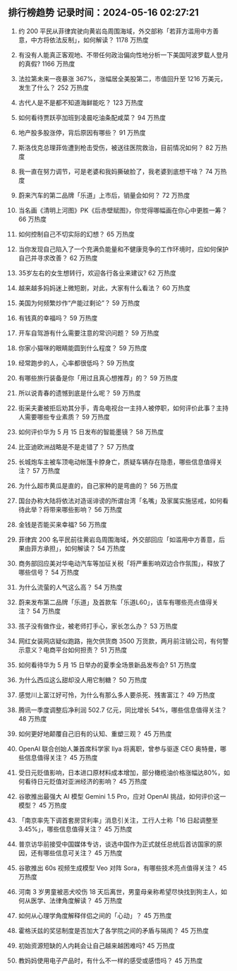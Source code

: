 
## 排行榜趋势 记录时间：2024-05-16 02:27:21
  
  1. 约 200 平民从菲律宾驶向黄岩岛周围海域，外交部称「若菲方滥用中方善意，中方将依法反制」，如何解读？ 1178 万热度
    
  2. 有没有人能真正客观地、不带任何政治偏向性地分析一下美国阿波罗载人登月的真假? 1166 万热度
    
  3. 法拉第未来一夜暴涨 367%，涨幅居全美股第二，市值回升至 1216 万美元，发生了什么？ 252 万热度
    
  4. 古代人是不是都不知道海鲜能吃？ 123 万热度
    
  5. 如何看待贾跃亭加班到凌晨吃油条配咸菜？ 94 万热度
    
  6. 地产股多股涨停，背后原因有哪些？ 91 万热度
    
  7. 斯洛伐克总理菲佐遭到枪击受伤，被送往医院救治，目前情况如何？ 82 万热度
    
  8. 我一直在努力调节，可是老婆和我妈撕破脸了，我老婆到底想干啥？ 74 万热度
    
  9. 蔚来汽车的第二品牌「乐道」上市后，销量会如何？ 72 万热度
    
  10. 当名画《清明上河图》PK《后赤壁赋图》，你觉得哪幅画在你心中更胜一筹？ 66 万热度
    
  11. 如何控制自己不切实际的幻想？ 65 万热度
    
  12. 当你发现自己陷入了一个充满负能量和不健康竞争的工作环境时，应如何保护自己并寻求改善？ 62 万热度
    
  13. 35岁左右的女生想转行，欢迎各行各业来建议? 62 万热度
    
  14. 越来越多妈妈迷上微短剧，对此，大家有什么看法？ 60 万热度
    
  15. 美国为何频繁炒作“产能过剩论”？ 59 万热度
    
  16. 有钱真的幸福吗？ 59 万热度
    
  17. 开车自驾游有什么需要注意的常识问题？ 59 万热度
    
  18. 你家小猫咪的眼睛能圆到什么程度？ 59 万热度
    
  19. 经常跑步的人，心率都很低吗？ 59 万热度
    
  20. 有哪些旅行装备是你「用过且真心想推荐」的？ 59 万热度
    
  21. 所以说青春的遗憾到底是什么呢？ 59 万热度
    
  22. 街采夫妻被拒后劝其分手，青岛电视台一主持人被停职，如何评价此事？主持人需要哪些专业素质？ 59 万热度
    
  23. 如何评价华为 5 月 15 日发布的智能墨镜？ 58 万热度
    
  24. 比亚迪欧洲战略是不是走错了？ 57 万热度
    
  25. 长城炮车主被车顶电动帐篷卡脖身亡，质疑车辆存在隐患，哪些信息值得关注？ 57 万热度
    
  26. 为什么超市黄瓜是直的，自己家种的是弯曲的？ 56 万热度
    
  27. 国台办称大陆将依法对造谣诽谤的所谓台湾「名嘴」及家属实施惩戒，如何看待此举？将带来哪些影响？ 56 万热度
    
  28. 金钱是否能买来幸福? 56 万热度
    
  29. 菲律宾 200 名平民前往黄岩岛周围海域，外交部回应「如滥用中方善意，后果由菲方承担」，如何解读？ 54 万热度
    
  30. 商务部回应美对华电动汽车等加征关税「将严重影响双边合作氛围」，释放了哪些信号？ 54 万热度
    
  31. 为什么流萤的人气这么高？ 54 万热度
    
  32. 蔚来发布第二品牌「乐道」及首款车「乐道L60」，该车有哪些亮点值得关注？ 54 万热度
    
  33. 孩子没有做作业，被老师打手心，家长怎么办？ 53 万热度
    
  34. 网红女装网店疑似跑路，拖欠供货商 3500 万货款，两月前注销公司，有何警示意义？电商平台如何担责？ 51 万热度
    
  35. 如何看待华为 5 月 15 日举办的夏季全场景新品发布会? 51 万热度
    
  36. 为什么西瓜这么甜却没人用它制糖？ 50 万热度
    
  37. 感觉川上富江好可怜，为什么有那么多人要杀死、残害富江？ 49 万热度
    
  38. 腾讯一季度调整后净利润 502.7 亿元，同比增长 54%，哪些信息值得关注？ 48 万热度
    
  39. 如何更好地颠覆自己旧有的认知、重塑三观？ 45 万热度
    
  40. OpenAI 联合创始人兼首席科学家 Ilya 将离职，曾参与驱逐 CEO 奥特曼，哪些信息值得关注？ 45 万热度
    
  41. 受日元贬值影响，日本进口原材料成本增加，部分橄榄油价格涨幅达80%，如何看待日元贬值对亚洲经济的影响？ 45 万热度
    
  42. 谷歌推出最强大 AI 模型 Gemini 1.5 Pro，应对 OpenAI 挑战，如何评价这一模型？ 45 万热度
    
  43. 「南京率先下调首套房贷利率」消息引关注，工行人士称「16 日起调整至 3.45%」，哪些信息值得关注？ 45 万热度
    
  44. 普京访华前接受中国媒体专访，谈选中国作为正式就任总统后首访国家的原因，还有哪些信息可关注？ 45 万热度
    
  45. 谷歌推出 60s 视频生成模型 Veo 对阵 Sora，有哪些技术亮点值得关注？ 45 万热度
    
  46. 河南 3 岁男童被恶犬咬伤 18 天后离世，男童母亲称希望尽快找到狗主人，如何从医学、法律角度解读？ 45 万热度
    
  47. 如何从心理学角度解释伴侣之间的「心动」？ 45 万热度
    
  48. 霍格沃兹的奖惩制度是否加大了各学院之间的矛盾与隔阂？ 45 万热度
    
  49. 初始资源短缺的人内耗会让自己越来越困难吗? 45 万热度
    
  50. 教妈妈使用电子产品时，有什么不一样的感受或感悟吗？ 45 万热度
    